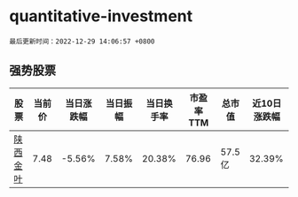 # quantitative-investment

`最后更新时间：2022-12-29 14:06:57 +0800`

## 强势股票

|股票|当前价|当日涨跌幅|当日振幅|当日换手率|市盈率TTM|总市值|近10日涨跌幅|
|----|----|----|----|----|----|----|----|
|[陕西金叶](https://xueqiu.com/S/SZ000812)|7.48|-5.56%|7.58%|20.38%|76.96|57.5亿|32.39%|

